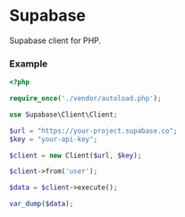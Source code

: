 # Supabase
Supabase client for PHP.

### Example

```php
<?php

require_once('./vendor/autoload.php');

use Supabase\Client\Client;

$url = "https://your-project.supabase.co";
$key = "your-api-key";

$client = new Client($url, $key);

$client->from('user');

$data = $client->execute();

var_dump($data);

```
